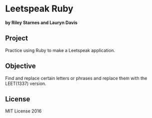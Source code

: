 # Leetspeak Ruby
**by Riley Starnes and Lauryn Davis**

## Project
Practice using Ruby to make a Leetspeak application.

## Objective
Find and replace certain letters or phrases and replace them with the LEET(1337) version.

## License
MIT License 2016
